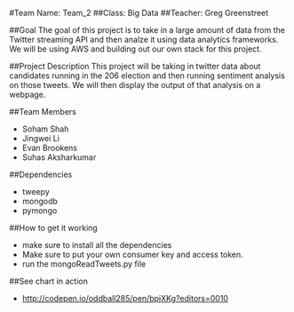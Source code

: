 #Team Name: Team_2
##Class: Big Data
##Teacher: Greg Greenstreet

##Goal
The goal of this project is to take in a large amount of data from the Twitter streaming API and then analze it using data analytics frameworks. We will be using AWS and building out our own stack for this project. 

##Project Description
This project will be taking in twitter data about candidates running in the 206 election and then running sentiment analysis on those tweets. We will then display the output of that analysis on a webpage.

##Team Members
- Soham Shah
- Jingwei Li
- Evan Brookens
- Suhas Aksharkumar

##Dependencies
- tweepy
- mongodb
- pymongo

##How to get it working
- make sure to install all the dependencies
- Make sure to put your own consumer key and access token.
- run the mongoReadTweets.py file

##See chart in action
- http://codepen.io/oddball285/pen/bpjXKg?editors=0010
